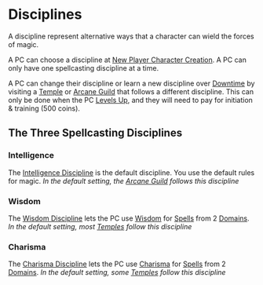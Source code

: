 # Disciplines

A discipline represent alternative ways that a character can wield the forces of magic.

A PC can choose a discipline at [New Player Character Creation](../../Character%20Creation/New%20Player%20Character%20Creation.md). A PC can only have one spellcasting discipline at a time.

A PC can change their discipline or learn a new discipline over [Downtime](../../Player%20Characters/Derived%20Statistics/Level.md#Downtime) by visiting a [Temple](../../Economy/Detailed%20Prices/Relevant%20Prices/Holy%20Temple.md) or [Arcane Guild](../../Economy/Detailed%20Prices/Relevant%20Prices/Arcane%20Guild.md) that follows a different discipline. This can only be done when the PC [Levels Up](../../Player%20Characters/Derived%20Statistics/Level.md#Level%20Up), and they will need to pay for initiation & training (500 coins).

## The Three Spellcasting Disciplines

### Intelligence

The [Intelligence Discipline](Intelligence%20Discipline.md) is the default discipline. You use the default rules for magic.
*In the default setting, the [Arcane Guild](../../Economy/Detailed%20Prices/Relevant%20Prices/Arcane%20Guild.md) follows this discipline*

### Wisdom

The [Wisdom Discipline](Wisdom%20Discipline.md) lets the PC use [Wisdom](../../Player%20Characters/Chosen%20Statistics/Wisdom.md) for [Spells](../Spellcasting/Spells.md) from 2 [Domains](../Spell%20Domains/Spell%20Domains.md).
*In the default setting, most [Temples](../../Economy/Detailed%20Prices/Relevant%20Prices/Holy%20Temple.md) follow this discipline*

### Charisma

The [Charisma Discipline](Charisma%20Discipline.md) lets the PC use [Charisma](../../Player%20Characters/Chosen%20Statistics/Charisma.md) for [Spells](../Spellcasting/Spells.md) from 2 [Domains](../Spell%20Domains/Spell%20Domains.md).
*In the default setting, some [Temples](../../Economy/Detailed%20Prices/Relevant%20Prices/Holy%20Temple.md) follow this discipline*

